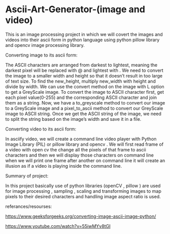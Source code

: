 # Ascii-Art-Generator-(image and video)

This is an image processing project in which we will covert the images and videos into their ascii form in python language using python pillow library and opencv image processing library.

Converting image to its ascii form:

The ASCII characters are arranged from darkest to lightest, meaning the darkest pixel will be replaced with @ and lightest with .
We need to convert the image to a smaller width and height so that it doesn’t result in too large of text size. To find the new_height, multiply new_width with height and divide by width.
We can use the convert method on the image with L option to get a GreyScale image.
To convert the image to ASCII character first, get each pixel value(0-255) and the corresponding ASCII character and join them as a string.
Now, we have a to_greyscale method to convert our image to a GreyScale image and a pixel_to_ascii method to convert our GreyScale image to ASCII string. Once we get the ASCII string of the image, we need to split the string based on the image’s width and save it in a file.


Converting video to its ascii form:

In asciify video, we will create a command line video player with Python Image Library (PIL) or pillow library and opencv .
We will first read frame of a video with open cv the change all the pixels of that frame to ascii characters and then we will display those characters on command line when we will print one  frame after another on command line it will create an illusion as if a video is playing inside the command line.

Summary of project:

In this project basically use of python libraries (openCV , pillow ) are used for image processing , sampling , scaling  and transforming images to map pixels to their desired characters and handling image aspect ratio is used.


referances/resourses:

https://www.geeksforgeeks.org/converting-image-ascii-image-python/

https://www.youtube.com/watch?v=55iwMYv8tGI
